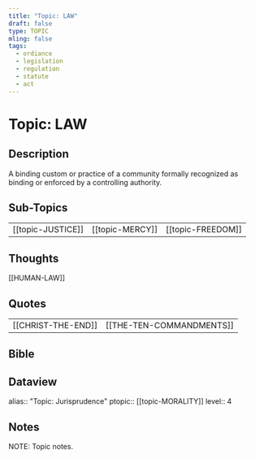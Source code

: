 ```yaml
---
title: "Topic: LAW"
draft: false
type: TOPIC
mling: false
tags:
  - ordiance
  - legislation
  - regulation
  - statute
  - act
---
```

# Topic: LAW
## Description
A binding custom or practice of a community formally recognized as binding or enforced by a controlling authority.

## Sub-Topics
|     |     |     |
| --- | --- | --- |
| [[topic-JUSTICE]] | [[topic-MERCY]] | [[topic-FREEDOM]] |

## Thoughts 
[[HUMAN-LAW]]

## Quotes
|     |     |
| --- | --- |
| [[CHRIST-THE-END]] | [[THE-TEN-COMMANDMENTS]] |

## Bible


## Dataview
alias:: "Topic: Jurisprudence"
ptopic:: [[topic-MORALITY]]
level:: 4

## Notes
NOTE: Topic notes.
